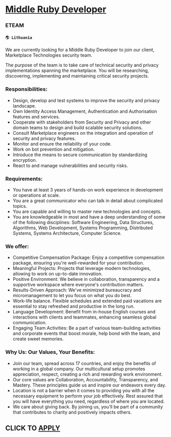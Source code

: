 # [Middle Ruby Developer](https://www.remotewlb.com/apply/middle-ruby-developer)  
### ETEAM  
#### `🌎 Lithuania`  

We are currently looking for a Middle Ruby Developer to join our client, Marketplace Technologies security team.

The purpose of the team is to take care of technical security and privacy implementations spanning the marketplace. You will be researching, discovering, implementing and maintaining critical security projects.

### Responsibilities:

  * Design, develop and test systems to improve the security and privacy landscape.
  * Own Identity Access Management, Authentication and Authorisation features and services.
  * Cooperate with stakeholders from Security and Privacy and other domain teams to design and build scalable security solutions.
  * Consult Marketplace engineers on the integration and operation of security and privacy features.
  * Monitor and ensure the reliability of your code.
  * Work on bot prevention and mitigation.
  * Introduce the means to secure communication by standardizing encryption.
  * React to and manage vulnerabilities and security risks.

### Requirements:

  * You have at least 3 years of hands-on work experience in development or operations at scale.
  * You are a great communicator who can talk in detail about complicated topics.
  * You are capable and willing to master new technologies and concepts.
  * You are knowledgeable in most and have a deep understanding of some of the following disciplines: Software Engineering, Data Structures, Algorithms, Web Development, Systems Programming, Distributed Systems, Systems Architecture, Computer Science.

### We offer:

  * Competitive Compensation Package: Enjoy a competitive compensation package, ensuring you're well-rewarded for your contribution.
  * Meaningful Projects: Projects that leverage modern technologies, allowing to work on up-to-date innovation.
  * Positive Environment: We believe in collaboration, transparency and a supportive workspace where everyone's contribution matters.
  * Results-Driven Approach: We've minimized bureaucracy and micromanagement to let you focus on what you do best.
  * Work-life balance. Flexible schedules and extended paid vacations are essential to stay refreshed and productive in the long run.
  * Language Development: Benefit from in-house English courses and interactions with clients and teammates, enhancing seamless global communication.
  * Engaging Team Activities: Be a part of various team-building activities and corporate events that boost morale, help bond with the team, and create sweet memories.

### Why Us: Our Values, Your Benefits:

  * Join our team, spread across 17 countries, and enjoy the benefits of working in a global company. Our multicultural setup promotes appreciation, respect, creating a rich and rewarding work environment.
  * Our core values are Collaboration, Accountability, Transparency, and Mastery. These principles guide us and inspire our endeavors every day.
  * Location is not a barrier when it comes to providing you with all the necessary equipment to perform your job effectively. Rest assured that you will have everything you need, regardless of where you are located.
  * We care about giving back. By joining us, you'll be part of a community that contributes to charity and positively impacts others.

  
## CLICK TO [APPLY](https://www.remotewlb.com/apply/middle-ruby-developer)

